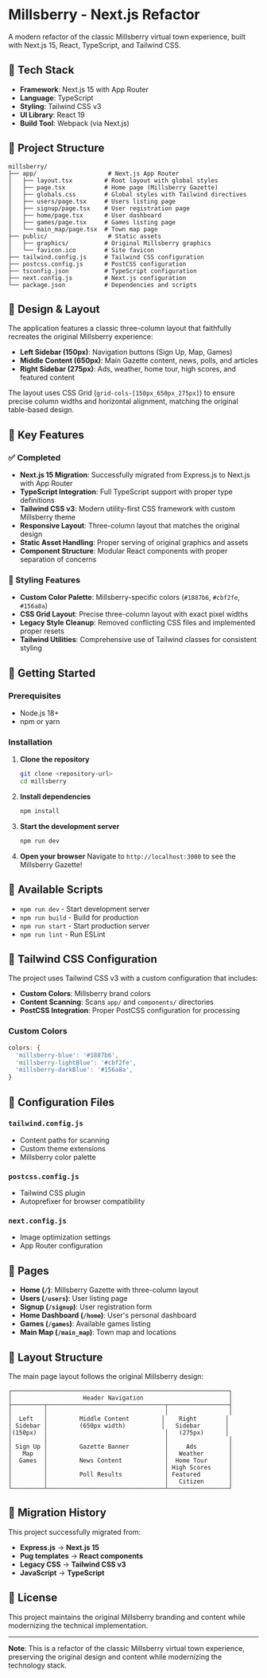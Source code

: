 # Millsberry - Next.js Refactor

A modern refactor of the classic Millsberry virtual town experience, built with Next.js 15, React, TypeScript, and Tailwind CSS.

## 🚀 Tech Stack

- **Framework**: Next.js 15 with App Router
- **Language**: TypeScript
- **Styling**: Tailwind CSS v3
- **UI Library**: React 19
- **Build Tool**: Webpack (via Next.js)

## 📁 Project Structure

```
millsberry/
├── app/                    # Next.js App Router
│   ├── layout.tsx         # Root layout with global styles
│   ├── page.tsx           # Home page (Millsberry Gazette)
│   ├── globals.css        # Global styles with Tailwind directives
│   ├── users/page.tsx     # Users listing page
│   ├── signup/page.tsx    # User registration page
│   ├── home/page.tsx      # User dashboard
│   ├── games/page.tsx     # Games listing page
│   └── main_map/page.tsx  # Town map page
├── public/                 # Static assets
│   ├── graphics/          # Original Millsberry graphics
│   └── favicon.ico        # Site favicon
├── tailwind.config.js     # Tailwind CSS configuration
├── postcss.config.js      # PostCSS configuration
├── tsconfig.json          # TypeScript configuration
├── next.config.js         # Next.js configuration
└── package.json           # Dependencies and scripts
```

## 🎨 Design & Layout

The application features a classic three-column layout that faithfully recreates the original Millsberry experience:

- **Left Sidebar (150px)**: Navigation buttons (Sign Up, Map, Games)
- **Middle Content (650px)**: Main Gazette content, news, polls, and articles
- **Right Sidebar (275px)**: Ads, weather, home tour, high scores, and featured content

The layout uses CSS Grid (`grid-cols-[150px_650px_275px]`) to ensure precise column widths and horizontal alignment, matching the original table-based design.

## 🎯 Key Features

### ✅ Completed
- **Next.js 15 Migration**: Successfully migrated from Express.js to Next.js with App Router
- **TypeScript Integration**: Full TypeScript support with proper type definitions
- **Tailwind CSS v3**: Modern utility-first CSS framework with custom Millsberry theme
- **Responsive Layout**: Three-column layout that matches the original design
- **Static Asset Handling**: Proper serving of original graphics and assets
- **Component Structure**: Modular React components with proper separation of concerns

### 🎨 Styling Features
- **Custom Color Palette**: Millsberry-specific colors (`#1887b6`, `#cbf2fe`, `#156a8a`)
- **CSS Grid Layout**: Precise three-column layout with exact pixel widths
- **Legacy Style Cleanup**: Removed conflicting CSS files and implemented proper resets
- **Tailwind Utilities**: Comprehensive use of Tailwind classes for consistent styling

## 🚀 Getting Started

### Prerequisites
- Node.js 18+ 
- npm or yarn

### Installation

1. **Clone the repository**
   ```bash
   git clone <repository-url>
   cd millsberry
   ```

2. **Install dependencies**
   ```bash
   npm install
   ```

3. **Start the development server**
   ```bash
   npm run dev
   ```

4. **Open your browser**
   Navigate to `http://localhost:3000` to see the Millsberry Gazette!

## 📝 Available Scripts

- `npm run dev` - Start development server
- `npm run build` - Build for production
- `npm run start` - Start production server
- `npm run lint` - Run ESLint

## 🎨 Tailwind CSS Configuration

The project uses Tailwind CSS v3 with a custom configuration that includes:

- **Custom Colors**: Millsberry brand colors
- **Content Scanning**: Scans `app/` and `components/` directories
- **PostCSS Integration**: Proper PostCSS configuration for processing

### Custom Colors
```javascript
colors: {
  'millsberry-blue': '#1887b6',
  'millsberry-lightBlue': '#cbf2fe', 
  'millsberry-darkBlue': '#156a8a',
}
```

## 🔧 Configuration Files

### `tailwind.config.js`
- Content paths for scanning
- Custom theme extensions
- Millsberry color palette

### `postcss.config.js`
- Tailwind CSS plugin
- Autoprefixer for browser compatibility

### `next.config.js`
- Image optimization settings
- App Router configuration

## 📱 Pages

- **Home (`/`)**: Millsberry Gazette with three-column layout
- **Users (`/users`)**: User listing page
- **Signup (`/signup`)**: User registration form
- **Home Dashboard (`/home`)**: User's personal dashboard
- **Games (`/games`)**: Available games listing
- **Main Map (`/main_map`)**: Town map and locations

## 🎯 Layout Structure

The main page layout follows the original Millsberry design:

```
┌─────────────────────────────────────────────────────────────┐
│                    Header Navigation                        │
├─────────┬─────────────────────────────────┬─────────────────┤
│         │                                 │                 │
│  Left   │         Middle Content         │    Right        │
│ Sidebar │         (650px width)          │   Sidebar       │
│(150px)  │                                 │   (275px)      │
│         │                                 │                 │
│ Sign Up │         Gazette Banner          │     Ads         │
│   Map   │                                 │   Weather       │
│  Games  │         News Content            │  Home Tour      │
│         │                                 │ High Scores     │
│         │         Poll Results            │ Featured        │
│         │                                 │   Citizen       │
└─────────┴─────────────────────────────────┴─────────────────┘
```

## 🔄 Migration History

This project successfully migrated from:
- **Express.js** → **Next.js 15**
- **Pug templates** → **React components**
- **Legacy CSS** → **Tailwind CSS v3**
- **JavaScript** → **TypeScript**

## 📄 License

This project maintains the original Millsberry branding and content while modernizing the technical implementation.

---

**Note**: This is a refactor of the classic Millsberry virtual town experience, preserving the original design and content while modernizing the technology stack.

